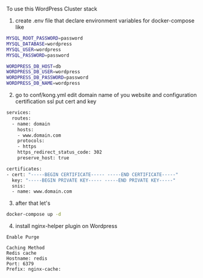 To use this WordPress Cluster stack 

1. create .env file that declare environment variables for docker-compose like
```bash
MYSQL_ROOT_PASSWORD=password
MYSQL_DATABASE=wordpress
MYSQL_USER=wordpress
MYSQL_PASSWORD=password

WORDPRESS_DB_HOST=db
WORDPRESS_DB_USER=wordpress
WORDPRESS_DB_PASSWORD=password
WORDPRESS_DB_NAME=wordpress
```

2. go to conf/kong.yml edit domain name of you website
and configuration certification ssl put cert and key 

```bash
services:
  routes:
  - name: domain
    hosts:
    - www.domain.com 
    protocols:
    - https
    https_redirect_status_code: 302
    preserve_host: true

certificates:
- cert: "-----BEGIN CERTIFICATE----- -----END CERTIFICATE-----"
  key: "-----BEGIN PRIVATE KEY----- -----END PRIVATE KEY-----"
  snis:
  - name: www.domain.com

```

3. after that let's
```bash
docker-compose up -d 

```

4. install nginx-helper plugin on Wordpress
```
Enable Purge

Caching Method
Redis cache
Hostname: redis
Port: 6379
Prefix: nginx-cache:
```
